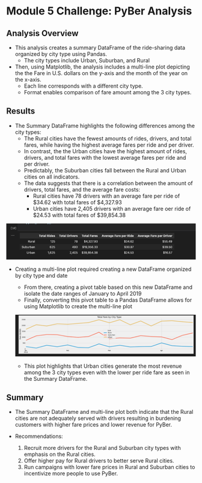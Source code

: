 # Module 5 Challenge: PyBer Analysis

## Analysis Overview

- This analysis creates a summary DataFrame of the ride-sharing data organized by city type using Pandas.
    - The city types include Urban, Suburban, and Rural
- Then, using Matplotlib, the analysis includes a multi-line plot depicting the the Fare in U.S. dollars on the y-axis and the month of the year on the x-axis. 
    - Each line corresponds with a different city type. 
    - Format enables comparison of fare amount among the 3 city types.

## Results

- The Summary DataFrame highlights the following differences among the city types:
    - The Rural cities have  the fewest amounts of rides, drivers, and total fares, while having the highest average fares per ride and per driver.
    - In contrast, the the Urban cities have the highest amount of rides, drivers, and total fares with the lowest average fares per ride and per driver.
    - Predictably, the Suburban cities fall between the Rural and Urban cities on all indicators. 
    - The data suggests that there is a correlation between the amount of drivers, total fares, and the average fare costs:
        - Rural cities have 78 drivers with an average fare per ride of $34.62 with total fares of $4,327.93
        - Urban cities have 2,405 drivers with an average fare oer ride of $24.53 with total fares of $39,854.38

![PyBer Summary DataFrame](readme_images/summary_df.png)

- Creating a multi-line plot required creating a new DataFrame organized by city type and date
    - From there, creating a pivot table based on this new DataFrame and isolate the date ranges of January to April 2019
    - Finally, converting this pivot table to a Pandas DataFrame allows for using Matplotlib to create the multi-line plot

    ![PyBer Line Plot](readme_images/pyber_plot.png)

    - This plot highlights that Urban cities generate the most revenue among the 3 city types even with the lower per ride fare as seen in the Summary DataFrame.

## Summary

- The Summary DataFrame and multi-line plot both indicate that the Rural cities are not adequately served with drivers resulting in burdening customers with higher fare prices and lower revenue for PyBer. 

- Recommendations: 
    1. Recruit more drivers for the Rural and Suburban city types with emphasis on the Rural cities.
    2. Offer higher pay for Rural drivers to better serve Rural cities.
    3. Run campaigns with lower fare prices in Rural and Suburban cities to incentivize more people to use PyBer.
    